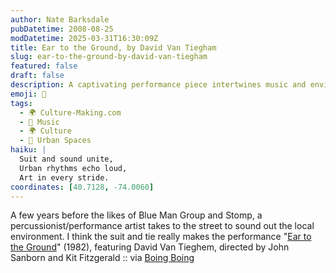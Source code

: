 ```yaml
---
author: Nate Barksdale
pubDatetime: 2008-08-25
modDatetime: 2025-03-31T16:30:09Z
title: Ear to the Ground, by David Van Tiegham
slug: ear-to-the-ground-by-david-van-tiegham
featured: false
draft: false
description: A captivating performance piece intertwines music and environment, showcasing the talents of David Van Tieghem in an artistic exploration of sound.
emoji: 🎩
tags:
  - 🌍 Culture-Making.com
  - 🎵 Music
  - 🌍 Culture
  - 🌆 Urban Spaces
haiku: |
  Suit and sound unite,  
  Urban rhythms echo loud,  
  Art in every stride.
coordinates: [40.7128, -74.0060]
---
```


A few years before the likes of Blue Man Group and Stomp, a percussionist/performance artist takes to the street to sound out the local environment. I think the suit and tie really makes the performance
"[Ear to the Ground](http://www.youtube.com/watch?v=aX5BJHmotD4)" (1982), featuring David Van Tieghem, directed by John Sanborn and Kit Fitzgerald :: via [Boing Boing](http://web.archive.org/web/20241009111414/https://boingboing.net/2008/08/25/david-van-tieghems-e.html)
